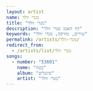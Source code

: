 ```yaml
---
layout: artist
name: מנדי וולד
title: "מנדי וולד"
description: "דף האמן מנדי וולד"
keywords: "שירים, מוזיקה, מנדי וולד"
permalink: /artists/מנדי-וולד/
redirect_from:
  - /artists/list/מנדי וולד
songs:
  - number: "53601"
    name: "בטח"
    album: "סינגלים"
    artist: "מנדי וולד"
---
```

